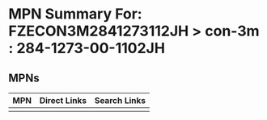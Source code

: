 



# MPN Summary For: FZECON3M2841273112JH > con-3m : 284-1273-00-1102JH

## MPNs
  

|MPN|Direct Links|Search Links|
| :--- | :--- | :--- |
||||

